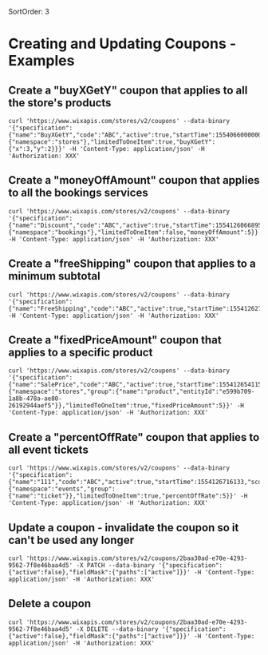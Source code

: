 SortOrder: 3
# Creating and Updating Coupons - Examples


## Create a "buyXGetY" coupon that applies to all the store's products

```
curl 'https://www.wixapis.com/stores/v2/coupons' --data-binary '{"specification":{"name":"BuyXGetY","code":"ABC","active":true,"startTime":1554066000000,"usageLimit":10,"expirationTime":1554325199999,"scope":{"namespace":"stores"},"limitedToOneItem":true,"buyXGetY":{"x":3,"y":2}}}' -H 'Content-Type: application/json' -H 'Authorization: XXX' 
```

## Create a "moneyOffAmount" coupon that applies to all the bookings services

```
curl 'https://www.wixapis.com/stores/v2/coupons' --data-binary '{"specification":{"name":"Discount","code":"ABC","active":true,"startTime":1554126066895,"scope":{"namespace":"bookings"},"limitedToOneItem":false,"moneyOffAmount":5}}' -H 'Content-Type: application/json' -H 'Authorization: XXX' 
```

## Create a "freeShipping" coupon that applies to a minimum subtotal

```
curl 'https://www.wixapis.com/stores/v2/coupons' --data-binary '{"specification":{"name":"FreeShipping","code":"ABC","active":true,"startTime":1554126275300,"minimumSubtotal":5,"limitedToOneItem":true,"freeShipping":true}}' -H 'Content-Type: application/json' -H 'Authorization: XXX' 
```

## Create a "fixedPriceAmount" coupon that applies to a specific product

```
curl 'https://www.wixapis.com/stores/v2/coupons' --data-binary '{"specification":{"name":"SalePrice","code":"ABC","active":true,"startTime":1554126541151,"scope":{"namespace":"stores","group":{"name":"product","entityId":"e599b709-1a8b-478a-ae80-26192944aef5"}},"limitedToOneItem":true,"fixedPriceAmount":5}}' -H 'Content-Type: application/json' -H 'Authorization: XXX' 
```

## Create a "percentOffRate" coupon that applies to all event tickets

```
curl 'https://www.wixapis.com/stores/v2/coupons' --data-binary '{"specification":{"name":"111","code":"ABC","active":true,"startTime":1554126716133,"scope":{"namespace":"events","group":{"name":"ticket"}},"limitedToOneItem":true,"percentOffRate":5}}' -H 'Content-Type: application/json' -H 'Authorization: XXX' 
```

## Update a coupon - invalidate the coupon so it can't be used any longer

```
curl 'https://www.wixapis.com/stores/v2/coupons/2baa30ad-e70e-4293-9562-7f8e46baa4d5' -X PATCH --data-binary '{"specification":{"active":false},"fieldMask":{"paths":["active"]}}' -H 'Content-Type: application/json' -H 'Authorization: XXX' 
```

## Delete a coupon

```
curl 'https://www.wixapis.com/stores/v2/coupons/2baa30ad-e70e-4293-9562-7f8e46baa4d5' -X DELETE --data-binary '{"specification":{"active":false},"fieldMask":{"paths":["active"]}}' -H 'Content-Type: application/json' -H 'Authorization: XXX' 
```
   
